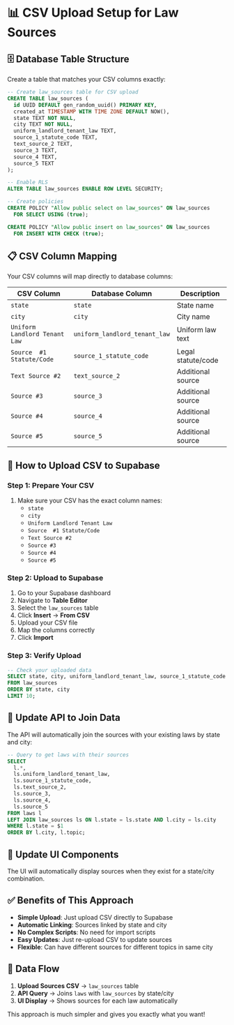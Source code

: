 # 📊 **CSV Upload Setup for Law Sources**

## 🗄️ **Database Table Structure**

Create a table that matches your CSV columns exactly:

```sql
-- Create law_sources table for CSV upload
CREATE TABLE law_sources (
  id UUID DEFAULT gen_random_uuid() PRIMARY KEY,
  created_at TIMESTAMP WITH TIME ZONE DEFAULT NOW(),
  state TEXT NOT NULL,
  city TEXT NOT NULL,
  uniform_landlord_tenant_law TEXT,
  source_1_statute_code TEXT,
  text_source_2 TEXT,
  source_3 TEXT,
  source_4 TEXT,
  source_5 TEXT
);

-- Enable RLS
ALTER TABLE law_sources ENABLE ROW LEVEL SECURITY;

-- Create policies
CREATE POLICY "Allow public select on law_sources" ON law_sources
  FOR SELECT USING (true);

CREATE POLICY "Allow public insert on law_sources" ON law_sources
  FOR INSERT WITH CHECK (true);
```

## 📋 **CSV Column Mapping**

Your CSV columns will map directly to database columns:

| CSV Column | Database Column | Description |
|------------|-----------------|-------------|
| `state` | `state` | State name |
| `city` | `city` | City name |
| `Uniform Landlord Tenant Law` | `uniform_landlord_tenant_law` | Uniform law text |
| `Source  #1 Statute/Code` | `source_1_statute_code` | Legal statute/code |
| `Text Source #2` | `text_source_2` | Additional source |
| `Source #3` | `source_3` | Additional source |
| `Source #4` | `source_4` | Additional source |
| `Source #5` | `source_5` | Additional source |

## 🚀 **How to Upload CSV to Supabase**

### **Step 1: Prepare Your CSV**
1. Make sure your CSV has the exact column names:
   - `state`
   - `city` 
   - `Uniform Landlord Tenant Law`
   - `Source  #1 Statute/Code`
   - `Text Source #2`
   - `Source #3`
   - `Source #4`
   - `Source #5`

### **Step 2: Upload to Supabase**
1. Go to your Supabase dashboard
2. Navigate to **Table Editor**
3. Select the `law_sources` table
4. Click **Insert** → **From CSV**
5. Upload your CSV file
6. Map the columns correctly
7. Click **Import**

### **Step 3: Verify Upload**
```sql
-- Check your uploaded data
SELECT state, city, uniform_landlord_tenant_law, source_1_statute_code 
FROM law_sources 
ORDER BY state, city 
LIMIT 10;
```

## 🔧 **Update API to Join Data**

The API will automatically join the sources with your existing laws by state and city:

```sql
-- Query to get laws with their sources
SELECT 
  l.*,
  ls.uniform_landlord_tenant_law,
  ls.source_1_statute_code,
  ls.text_source_2,
  ls.source_3,
  ls.source_4,
  ls.source_5
FROM laws l
LEFT JOIN law_sources ls ON l.state = ls.state AND l.city = ls.city
WHERE l.state = $1
ORDER BY l.city, l.topic;
```

## 🎨 **Update UI Components**

The UI will automatically display sources when they exist for a state/city combination.

## ✅ **Benefits of This Approach**

- **Simple Upload**: Just upload CSV directly to Supabase
- **Automatic Linking**: Sources linked by state and city
- **No Complex Scripts**: No need for import scripts
- **Easy Updates**: Just re-upload CSV to update sources
- **Flexible**: Can have different sources for different topics in same city

## 🔄 **Data Flow**

1. **Upload Sources CSV** → `law_sources` table
2. **API Query** → Joins `laws` with `law_sources` by state/city
3. **UI Display** → Shows sources for each law automatically

This approach is much simpler and gives you exactly what you want!
